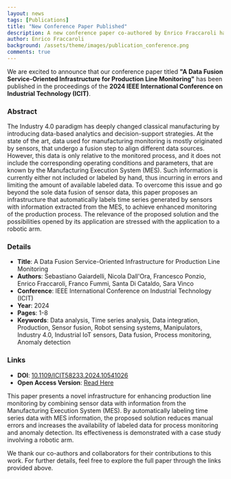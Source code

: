 ```yaml
---
layout: news
tags: [Publications]
title: "New Conference Paper Published"
description: A new conference paper co-authored by Enrico Fraccaroli has been published in the proceedings of the 2024 IEEE International Conference on Industrial Technology (ICIT).
author: Enrico Fraccaroli
background: /assets/theme/images/publication_conference.png
comments: true
---
```


We are excited to announce that our conference paper titled **"A Data Fusion
Service-Oriented Infrastructure for Production Line Monitoring"** has been
published in the proceedings of the **2024 IEEE International Conference on
Industrial Technology (ICIT)**.

### Abstract

The Industry 4.0 paradigm has deeply changed classical manufacturing by
introducing data-based analytics and decision-support strategies. At the state
of the art, data used for manufacturing monitoring is mostly originated by
sensors, that undergo a fusion step to align different data sources. However,
this data is only relative to the monitored process, and it does not include the
corresponding operating conditions and parameters, that are known by the
Manufacturing Execution System (MES). Such information is currently either not
included or labeled by hand, thus incurring in errors and limiting the amount of
available labeled data. To overcome this issue and go beyond the sole data
fusion of sensor data, this paper proposes an infrastructure that automatically
labels time series generated by sensors with information extracted from the MES,
to achieve enhanced monitoring of the production process. The relevance of the
proposed solution and the possibilities opened by its application are stressed
with the application to a robotic arm.

### Details

- **Title**: A Data Fusion Service-Oriented Infrastructure for Production Line Monitoring
- **Authors**: Sebastiano Gaiardelli, Nicola Dall'Ora, Francesco Ponzio, Enrico Fraccaroli, Franco Fummi, Santa Di Cataldo, Sara Vinco
- **Conference**: IEEE International Conference on Industrial Technology (ICIT)
- **Year**: 2024
- **Pages**: 1-8
- **Keywords**: Data analysis, Time series analysis, Data integration, Production, Sensor fusion, Robot sensing systems, Manipulators, Industry 4.0, Industrial IoT sensors, Data fusion, Process monitoring, Anomaly detection

### Links

- **DOI**: [10.1109/ICIT58233.2024.10541026](https://doi.org/10.1109/ICIT58233.2024.10541026)
- **Open Access Version**: [Read Here](https://iris.univr.it/retrieve/a45f9841-adb1-468e-9dec-2ceb05adc19f/OPEN__2022__ICIT__A_Data_Fusion_Service_Oriented_Infrastructure_for_Production_Line_Monitoring.pdf)

This paper presents a novel infrastructure for enhancing production line
monitoring by combining sensor data with information from the Manufacturing
Execution System (MES). By automatically labeling time series data with MES
information, the proposed solution reduces manual errors and increases the
availability of labeled data for process monitoring and anomaly detection. Its
effectiveness is demonstrated with a case study involving a robotic arm.

We thank our co-authors and collaborators for their contributions to this work.
For further details, feel free to explore the full paper through the links
provided above.
